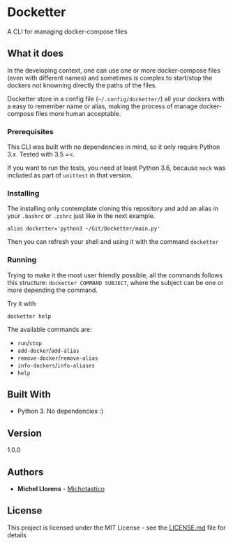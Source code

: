 # Docketter

A CLI for managing docker-compose files

## What it does

In the developing context, one can use one or more docker-compose files (even with different names) and sometimes is complex to start/stop the dockers not knowning directly the paths of the files.

Docketter store in a config file (`~/.config/docketter/`) all your dockers with a easy to remember name or alias, making the process of manage docker-compose files more human acceptable.

### Prerequisites
This CLI was built with no dependencies in mind, so it only require Python 3.x. Tested with 3.5 =<.

If you want to run the tests, you need at least Python 3.6, because `mock` was included as part of `unittest` in that version.

### Installing

The installing only contemplate cloning this repository and add an alias in your `.bashrc` or `.zshrc` just like in the next example.
```
alias docketter='python3 ~/Git/Docketter/main.py'
```

Then you can refresh your shell and using it with the command `docketter`

### Running

Trying to make it the most user friendly possible, all the commands follows this structure: `docketter COMMAND SUBJECT`, where the subject can be one or more depending the command.

Try it with 

```
docketter help
```

The available commands are:
* `run`/`stop`
* `add-docker`/`add-alias`
* `remove-docker`/`remove-alias`
* `info-dockers`/`info-aliases`
* `help`

## Built With

* Python 3. No dependencies :)


## Version

1.0.0 

## Authors

* **Michel Llorens** - [Michotastico](https://github.com/Michotastico)


## License

This project is licensed under the MIT License - see the [LICENSE.md](LICENSE) file for details
